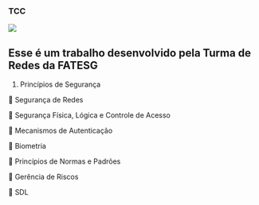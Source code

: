 ### TCC
<img src="https://ead.fieg.com.br/pluginfile.php/1/theme_moove/logo/1676653367/logoSesiSenai%20%281%29.png">
<h2>Esse é um trabalho desenvolvido pela Turma de Redes da FATESG</h2>

1. Princípios de Segurança

 Segurança de Redes

 Segurança Física, Lógica e Controle de Acesso

 Mecanismos de Autenticação

 Biometria

 Princípios de Normas e Padrões

 Gerência de Riscos

 SDL

